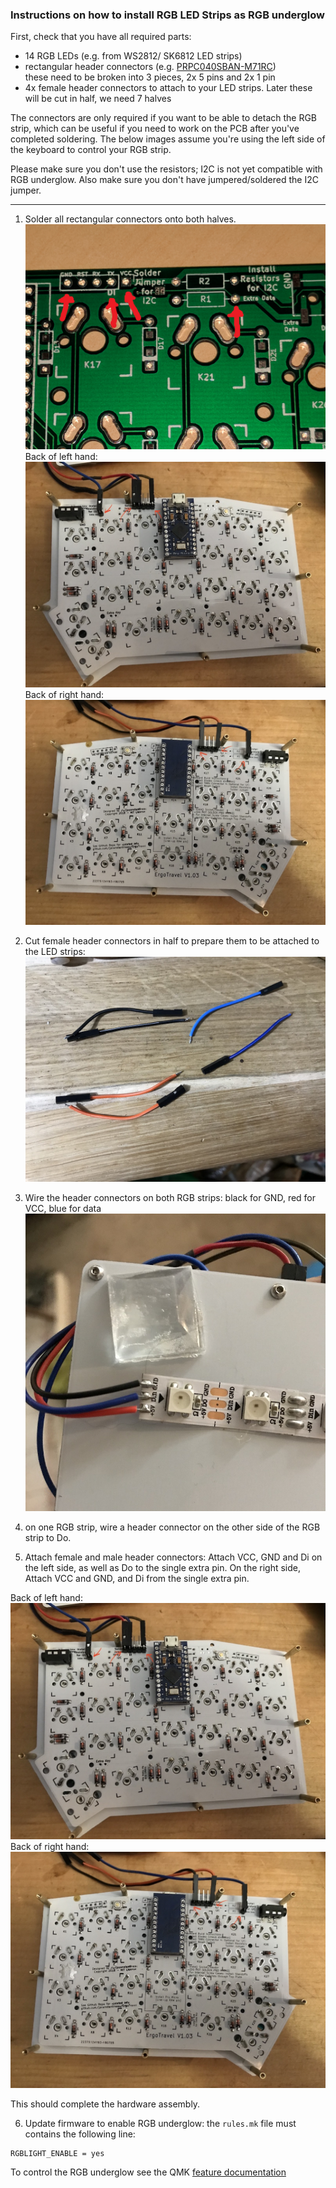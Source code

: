 ### Instructions on how to install RGB LED Strips as RGB underglow

First, check that you have all required parts:

- 14 RGB LEDs (e.g. from WS2812/ SK6812 LED strips)
- rectangular header connectors (e.g. [PRPC040SBAN-M71RC](https://www.digikey.ca/product-detail/en/sullins-connector-solutions/PRPC040SBAN-M71RC/S1111EC-40-ND/2775294))  
  these need to be broken into 3 pieces, 2x 5 pins and 2x 1 pin
- 4x female header connectors to attach to your LED strips. Later these will be cut in half, we need 7 halves

The connectors are only required if you want to be able to detach the RGB strip, which can be useful if you need to work on the PCB after you've completed soldering.   The below images assume you're using the left side of the keyboard to control your RGB strip.

Please make sure you don't use the resistors; I2C is not yet compatible with RGB underglow. Also make sure you don't have jumpered/soldered the I2C jumper.

---

1. Solder all rectangular connectors onto both halves.
![connections_board](images/RGB_board_connections.jpg)
Back of left hand: ![soldered_header_connectors](images/RGB_connection_left.jpg)  
Back of right hand: ![soldered_header_connectors](images/RGB_connection_right.jpg)

2. Cut female header connectors in half to prepare them to be attached to the LED strips:
![female_connectors](images/RGB_connectors.jpg)

3. Wire the header connectors on both RGB strips: black for GND, red for VCC, blue for data
![connections_strip_soldered](images/RGB_strip_soldered.jpg)

4. on one RGB strip, wire a header connector on the other side of the RGB strip to Do.

5. Attach female and male header connectors: Attach VCC, GND and Di on the left side, as well as Do to the single extra pin.
On the right side, Attach VCC and GND, and Di from the single extra pin.

Back of left hand: ![soldered_header_connectors](images/RGB_connection_left.jpg)  
Back of right hand: ![soldered_header_connectors](images/RGB_connection_right.jpg)

This should complete the hardware assembly.

6. Update firmware to enable RGB underglow: the  `rules.mk` file must contains the following line:

```
RGBLIGHT_ENABLE = yes
```

To control the RGB underglow see the QMK [feature documentation](https://github.com/qmk/qmk_firmware/blob/master/docs/feature_rgblight.md)
